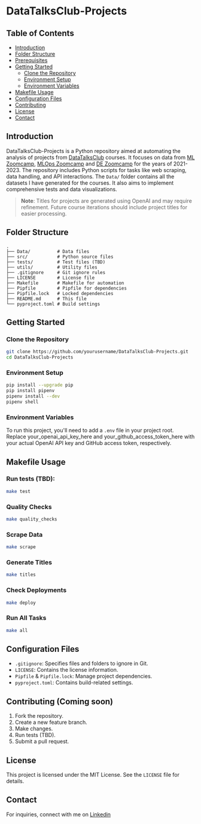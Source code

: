 # DataTalksClub-Projects


## Table of Contents

- [Introduction](#introduction)
- [Folder Structure](#folder-structure)
- [Prerequisites](#prerequisites)
- [Getting Started](#getting-started)
    - [Clone the Repository](#clone-the-repository)
    - [Environment Setup](#environment-setup)
    - [Environment Variables](#environment-variables)
- [Makefile Usage](#makefile-usage)
- [Configuration Files](#configuration-files)
- [Contributing](#contributing)
- [License](#license)
- [Contact](#contact)

## Introduction

DataTalksClub-Projects is a Python repository aimed at automating the analysis of projects from [DataTalksClub](https://github.com/DataTalksClub) courses. It focuses on data from [ML Zoomcamp](https://github.com/DataTalksClub/machine-learning-zoomcamp), [MLOps Zoomcamp](https://github.com/DataTalksClub/mlops-zoomcamp) and [DE Zoomcamp](https://github.com/DataTalksClub/data-engineering-zoomcamp) for the years of 2021-2023. The repository includes Python scripts for tasks like web scraping, data handling, and API interactions. The `Data/` folder contains all the datasets I have generated for the courses. It also aims to implement comprehensive tests and data visualizations.


> **Note**: Titles for projects are generated using OpenAI and may require refinement. Future course iterations should include project titles for easier processing.


## Folder Structure

```
.
├── Data/          # Data files
├── src/           # Python source files
├── tests/         # Test files (TBD)
├── utils/         # Utility files
├── .gitignore     # Git ignore rules
├── LICENSE        # License file
├── Makefile       # Makefile for automation
├── Pipfile        # Pipfile for dependencies
├── Pipfile.lock   # Locked dependencies
├── README.md      # This file
└── pyproject.toml # Build settings
```

## Getting Started

### Clone the Repository

```bash
git clone https://github.com/yourusername/DataTalksClub-Projects.git
cd DataTalksClub-Projects
```

### Environment Setup

```bash
pip install --upgrade pip
pip install pipenv
pipenv install --dev
pipenv shell
```

### Environment Variables

To run this project, you'll need to add a `.env` file in your project root. Replace your_openai_api_key_here and your_github_access_token_here with your actual OpenAI API key and GitHub access token, respectively.

## Makefile Usage

### Run tests (TBD):

```bash
make test
```

### Quality Checks

```bash
make quality_checks
```

### Scrape Data

```bash
make scrape
```

### Generate Titles

```bash
make titles
```

### Check Deployments

```bash
make deploy
```

### Run All Tasks

```bash
make all
```

## Configuration Files

- `.gitignore`: Specifies files and folders to ignore in Git.
- `LICENSE`: Contains the license information.
- `Pipfile` & `Pipfile.lock`: Manage project dependencies.
- `pyproject.toml`: Contains build-related settings.

## Contributing (Coming soon)

1. Fork the repository.
2. Create a new feature branch.
3. Make changes.
4. Run tests (TBD).
5. Submit a pull request.

## License

This project is licensed under the MIT License. See the `LICENSE` file for details.

## Contact

For inquiries, connect with me on [Linkedin](https://www.linkedin.com/in/zacharenakis/)

